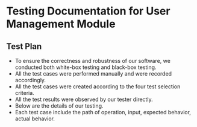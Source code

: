 # Testing Documentation for User Management Module
## Test Plan
- To ensure the correctness and robustness of our software, we conducted both white-box testing and black-box testing. 
- All the test cases were performed manually and were recorded accordingly.
- All the test cases were created according to the four test selection criteria.
- All the test results were observed by our tester directly.
- Below are the details of our testing.
- Each test case include the path of operation, input, expected behavior, actual behavior.